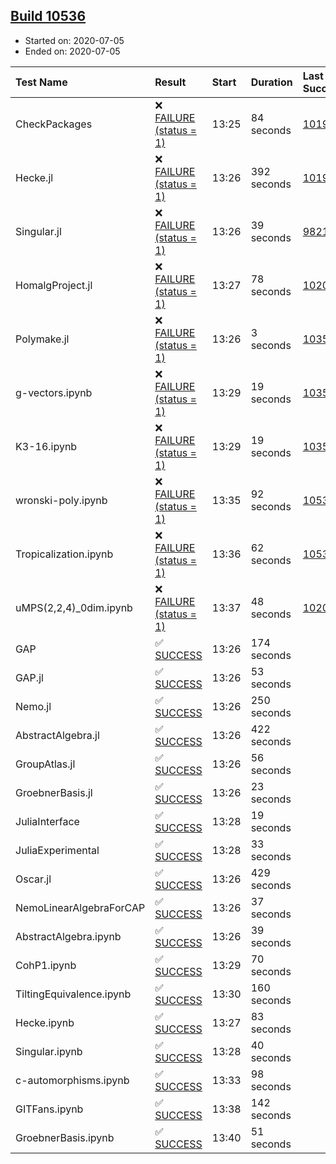 ## [Build 10536](https://oscarci.mathematik.uni-kl.de/job/oscar/10536/)

* Started on: 2020-07-05
* Ended on: 2020-07-05

| Test Name    | Result | Start | Duration | Last Success | First Failure |
|:-------------|:-------|:------|:---------|:-------------|:--------------|
| CheckPackages | ❌ [FAILURE (status = 1)](https://oscarci.mathematik.uni-kl.de/job/oscar/10536/artifact/logs/build-10536/CheckPackages.log) | 13:25 | 84 seconds | [10197](https://oscarci.mathematik.uni-kl.de/job/oscar/10197/) | [10198](https://oscarci.mathematik.uni-kl.de/job/oscar/10198/) |
| Hecke.jl | ❌ [FAILURE (status = 1)](https://oscarci.mathematik.uni-kl.de/job/oscar/10536/artifact/logs/build-10536/Hecke.jl.log) | 13:26 | 392 seconds | [10197](https://oscarci.mathematik.uni-kl.de/job/oscar/10197/) | [10198](https://oscarci.mathematik.uni-kl.de/job/oscar/10198/) |
| Singular.jl | ❌ [FAILURE (status = 1)](https://oscarci.mathematik.uni-kl.de/job/oscar/10536/artifact/logs/build-10536/Singular.jl.log) | 13:26 | 39 seconds | [9821](https://oscarci.mathematik.uni-kl.de/job/oscar/9821/) | [9822](https://oscarci.mathematik.uni-kl.de/job/oscar/9822/) |
| HomalgProject.jl | ❌ [FAILURE (status = 1)](https://oscarci.mathematik.uni-kl.de/job/oscar/10536/artifact/logs/build-10536/HomalgProject.jl.log) | 13:27 | 78 seconds | [10209](https://oscarci.mathematik.uni-kl.de/job/oscar/10209/) | [10210](https://oscarci.mathematik.uni-kl.de/job/oscar/10210/) |
| Polymake.jl | ❌ [FAILURE (status = 1)](https://oscarci.mathematik.uni-kl.de/job/oscar/10536/artifact/logs/build-10536/Polymake.jl.log) | 13:26 | 3 seconds | [10356](https://oscarci.mathematik.uni-kl.de/job/oscar/10356/) | [10357](https://oscarci.mathematik.uni-kl.de/job/oscar/10357/) |
| g-vectors.ipynb | ❌ [FAILURE (status = 1)](https://oscarci.mathematik.uni-kl.de/job/oscar/10536/artifact/logs/build-10536/g-vectors.ipynb.log) | 13:29 | 19 seconds | [10356](https://oscarci.mathematik.uni-kl.de/job/oscar/10356/) | [10357](https://oscarci.mathematik.uni-kl.de/job/oscar/10357/) |
| K3-16.ipynb | ❌ [FAILURE (status = 1)](https://oscarci.mathematik.uni-kl.de/job/oscar/10536/artifact/logs/build-10536/K3-16.ipynb.log) | 13:29 | 19 seconds | [10356](https://oscarci.mathematik.uni-kl.de/job/oscar/10356/) | [10357](https://oscarci.mathematik.uni-kl.de/job/oscar/10357/) |
| wronski-poly.ipynb | ❌ [FAILURE (status = 1)](https://oscarci.mathematik.uni-kl.de/job/oscar/10536/artifact/logs/build-10536/wronski-poly.ipynb.log) | 13:35 | 92 seconds | [10535](https://oscarci.mathematik.uni-kl.de/job/oscar/10535/) | [10536](https://oscarci.mathematik.uni-kl.de/job/oscar/10536/) |
| Tropicalization.ipynb | ❌ [FAILURE (status = 1)](https://oscarci.mathematik.uni-kl.de/job/oscar/10536/artifact/logs/build-10536/Tropicalization.ipynb.log) | 13:36 | 62 seconds | [10530](https://oscarci.mathematik.uni-kl.de/job/oscar/10530/) | [10531](https://oscarci.mathematik.uni-kl.de/job/oscar/10531/) |
| uMPS(2,2,4)_0dim.ipynb | ❌ [FAILURE (status = 1)](https://oscarci.mathematik.uni-kl.de/job/oscar/10536/artifact/logs/build-10536/uMPS-2-2-4-_0dim.ipynb.log) | 13:37 | 48 seconds | [10209](https://oscarci.mathematik.uni-kl.de/job/oscar/10209/) | [10210](https://oscarci.mathematik.uni-kl.de/job/oscar/10210/) |
| GAP | ✅ [SUCCESS](https://oscarci.mathematik.uni-kl.de/job/oscar/10536/artifact/logs/build-10536/GAP.log) | 13:26 | 174 seconds |  |  |
| GAP.jl | ✅ [SUCCESS](https://oscarci.mathematik.uni-kl.de/job/oscar/10536/artifact/logs/build-10536/GAP.jl.log) | 13:26 | 53 seconds |  |  |
| Nemo.jl | ✅ [SUCCESS](https://oscarci.mathematik.uni-kl.de/job/oscar/10536/artifact/logs/build-10536/Nemo.jl.log) | 13:26 | 250 seconds |  |  |
| AbstractAlgebra.jl | ✅ [SUCCESS](https://oscarci.mathematik.uni-kl.de/job/oscar/10536/artifact/logs/build-10536/AbstractAlgebra.jl.log) | 13:26 | 422 seconds |  |  |
| GroupAtlas.jl | ✅ [SUCCESS](https://oscarci.mathematik.uni-kl.de/job/oscar/10536/artifact/logs/build-10536/GroupAtlas.jl.log) | 13:26 | 56 seconds |  |  |
| GroebnerBasis.jl | ✅ [SUCCESS](https://oscarci.mathematik.uni-kl.de/job/oscar/10536/artifact/logs/build-10536/GroebnerBasis.jl.log) | 13:26 | 23 seconds |  |  |
| JuliaInterface | ✅ [SUCCESS](https://oscarci.mathematik.uni-kl.de/job/oscar/10536/artifact/logs/build-10536/JuliaInterface.log) | 13:28 | 19 seconds |  |  |
| JuliaExperimental | ✅ [SUCCESS](https://oscarci.mathematik.uni-kl.de/job/oscar/10536/artifact/logs/build-10536/JuliaExperimental.log) | 13:28 | 33 seconds |  |  |
| Oscar.jl | ✅ [SUCCESS](https://oscarci.mathematik.uni-kl.de/job/oscar/10536/artifact/logs/build-10536/Oscar.jl.log) | 13:26 | 429 seconds |  |  |
| NemoLinearAlgebraForCAP | ✅ [SUCCESS](https://oscarci.mathematik.uni-kl.de/job/oscar/10536/artifact/logs/build-10536/NemoLinearAlgebraForCAP.log) | 13:26 | 37 seconds |  |  |
| AbstractAlgebra.ipynb | ✅ [SUCCESS](https://oscarci.mathematik.uni-kl.de/job/oscar/10536/artifact/logs/build-10536/AbstractAlgebra.ipynb.log) | 13:26 | 39 seconds |  |  |
| CohP1.ipynb | ✅ [SUCCESS](https://oscarci.mathematik.uni-kl.de/job/oscar/10536/artifact/logs/build-10536/CohP1.ipynb.log) | 13:29 | 70 seconds |  |  |
| TiltingEquivalence.ipynb | ✅ [SUCCESS](https://oscarci.mathematik.uni-kl.de/job/oscar/10536/artifact/logs/build-10536/TiltingEquivalence.ipynb.log) | 13:30 | 160 seconds |  |  |
| Hecke.ipynb | ✅ [SUCCESS](https://oscarci.mathematik.uni-kl.de/job/oscar/10536/artifact/logs/build-10536/Hecke.ipynb.log) | 13:27 | 83 seconds |  |  |
| Singular.ipynb | ✅ [SUCCESS](https://oscarci.mathematik.uni-kl.de/job/oscar/10536/artifact/logs/build-10536/Singular.ipynb.log) | 13:28 | 40 seconds |  |  |
| c-automorphisms.ipynb | ✅ [SUCCESS](https://oscarci.mathematik.uni-kl.de/job/oscar/10536/artifact/logs/build-10536/c-automorphisms.ipynb.log) | 13:33 | 98 seconds |  |  |
| GITFans.ipynb | ✅ [SUCCESS](https://oscarci.mathematik.uni-kl.de/job/oscar/10536/artifact/logs/build-10536/GITFans.ipynb.log) | 13:38 | 142 seconds |  |  |
| GroebnerBasis.ipynb | ✅ [SUCCESS](https://oscarci.mathematik.uni-kl.de/job/oscar/10536/artifact/logs/build-10536/GroebnerBasis.ipynb.log) | 13:40 | 51 seconds |  |  |
